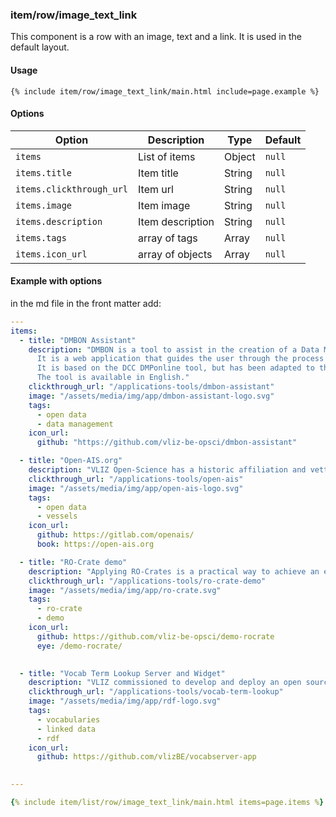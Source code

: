### item/row/image_text_link

This component is a row with an image, text and a link. It is used in the default layout.

#### Usage

```liquid
{% include item/row/image_text_link/main.html include=page.example %}
```

#### Options

| Option | Description | Type | Default |
| ------ | ----------- | ---- | ------- |
| `items` | List of items | Object | `null` |
| `items.title` | Item title | String | `null` |
| `items.clickthrough_url` | Item url | String | `null` |
| `items.image` | Item image | String | `null` |
| `items.description` | Item description | String | `null` |
| `items.tags` | array of tags | Array | `null` |
| `items.icon_url` | array of objects | Array | `null` |


#### Example with options

in the md file in the front matter add:

```yml
---
items:
  - title: "DMBON Assistant"
    description: "DMBON is a tool to assist in the creation of a Data Management Plan (DMP). 
      It is a web application that guides the user through the process of creating a DMP. 
      It is based on the DCC DMPonline tool, but has been adapted to the needs of the Belgian marine research community. 
      The tool is available in English."
    clickthrough_url: "/applications-tools/dmbon-assistant"
    image: "/assets/media/img/app/dmbon-assistant-logo.svg"
    tags:
      - open data
      - data management
    icon_url: 
      github: "https://github.com/vliz-be-opsci/dmbon-assistant"

  - title: "Open-AIS.org"
    description: "VLIZ Open-Science has a historic affiliation and vetted interest into the development of open-ais.org: a set of tools and solutions for exploring captured vessel traffic data in a research context."
    clickthrough_url: "/applications-tools/open-ais"
    image: "/assets/media/img/app/open-ais-logo.svg"
    tags:
      - open data
      - vessels
    icon_url:
      github: https://gitlab.com/openais/
      book: https://open-ais.org

  - title: "RO-Crate demo"
    description: "Applying RO-Crates is a practical way to achieve an elegant a FAIR and open linked data publication of your research data.  We have created a number of tools to exploit that in combination with using git."
    clickthrough_url: "/applications-tools/ro-crate-demo"
    image: "/assets/media/img/app/ro-crate.svg"
    tags:
      - ro-crate
      - demo
    icon_url:
      github: https://github.com/vliz-be-opsci/demo-rocrate
      eye: /demo-rocrate/
    

  - title: "Vocab Term Lookup Server and Widget"
    description: "VLIZ commissioned to develop and deploy an open source system to let end-users easily find selected vocabulary terms by full-text-search into label and description. Operational since 2023."
    clickthrough_url: "/applications-tools/vocab-term-lookup"
    image: "/assets/media/img/app/rdf-logo.svg"
    tags:
      - vocabularies
      - linked data
      - rdf
    icon_url: 
      github: https://github.com/vlizBE/vocabserver-app
      

---

{% include item/list/row/image_text_link/main.html items=page.items %}
```